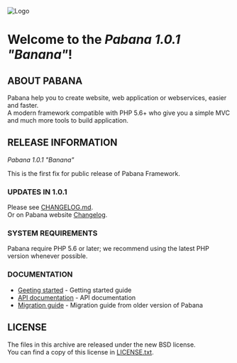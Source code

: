 ![Logo](https://pabana.futurasoft.fr/img/logo_github.png)

# Welcome to the *Pabana 1.0.1 "Banana"*!

## ABOUT PABANA

Pabana help you to create website, web application or webservices, easier and faster.  
A modern framework compatible with PHP 5.6+ who give you a simple MVC and much more tools to build application.

## RELEASE INFORMATION

*Pabana 1.0.1 "Banana"*

This is the first fix for public release of Pabana Framework.

### UPDATES IN 1.0.1

Please see [CHANGELOG.md](CHANGELOG.md).  
Or on Pabana website [Changelog](https://pabana.futurasoft.fr/about/changelog/).

### SYSTEM REQUIREMENTS

Pabana require PHP 5.6 or later; we recommend using the latest PHP version whenever possible.

### DOCUMENTATION

* [Geeting started](https://pabana.futurasoft.fr/documentation/1.0.0/getting-started/) - Getting started guide
* [API documentation](https://pabana.futurasoft.fr/api/1.0.0/) - API documentation
* [Migration guide](https://pabana.futurasoft.fr/documentation/1.0.0/migration/) - Migration guide from older version of Pabana

## LICENSE

The files in this archive are released under the new BSD license.  
You can find a copy of this license in [LICENSE.txt](LICENSE.txt).